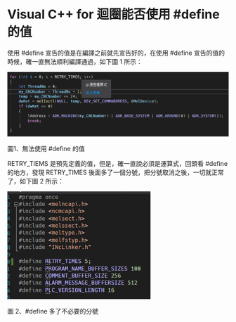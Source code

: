 # Visual C++ for 迴圈能否使用 #define 的值

使用 #define 宣告的值是在編譯之前就先宣告好的，在使用 #define 宣告的值的時候，確一直無法順利編譯通過，如下圖 1 所示：

![](./images/image1.png)

圖1、無法使用 #define 的值

RETRY_TIEMS 是預先定義的值，但是，確一直說必須是運算式，回頭看 #define 的地方，發現 RETRY_TIMES 後面多了一個分號，把分號取消之後，一切就正常了，如下圖 2 所示：

![](./images/image2.png)

圖 2、#define 多了不必要的分號
